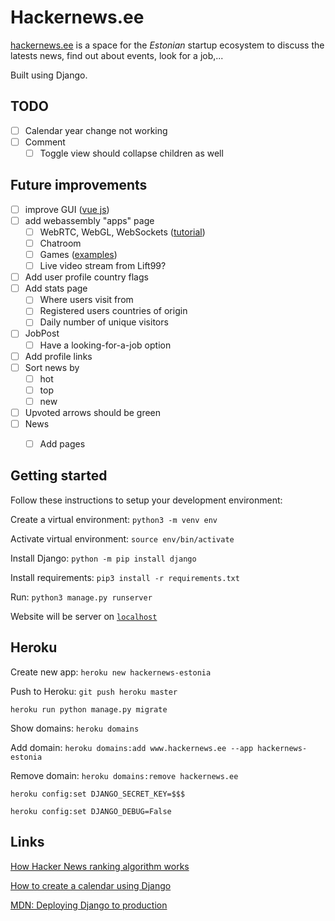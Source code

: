 # Hackernews.ee

[hackernews.ee](hackernews.ee) is a space for the _Estonian_ startup ecosystem to discuss the latests news, find out about events, look for a job,...

Built using Django.

## TODO

- [ ] Calendar year change not working
- [ ] Comment 
  - [ ] Toggle view should collapse children as well

## Future improvements

- [ ] improve GUI ([vue js](https://v2.vuejs.org/v2/examples/hackernews.html))
- [ ] add webassembly "apps" page
  - [ ] WebRTC, WebGL, WebSockets ([tutorial](https://rustwasm.github.io/wasm-bindgen/examples/websockets.html))
  - [ ] Chatroom
  - [ ] Games ([examples](https://madewithwebassembly.com/))
  - [ ] Live video stream from Lift99?
- [ ] Add user profile country flags
- [ ] Add stats page 
  - [ ] Where users visit from
  - [ ] Registered users countries of origin
  - [ ] Daily number of unique visitors
- [ ] JobPost
  - [ ] Have a looking-for-a-job option
- [ ] Add profile links
- [ ] Sort news by
  - [ ] hot
  - [ ] top
  - [ ] new
- [ ] Upvoted arrows should be green
- [ ] News
  - [ ] Add pages


## Getting started

Follow these instructions to setup your development environment:

Create a virtual environment: `python3 -m venv env`

Activate virtual environment: `source env/bin/activate`

Install Django: `python -m pip install django`

Install requirements: `pip3 install -r requirements.txt`

Run: `python3 manage.py runserver`

Website will be server on [`localhost`](http://127.0.0.1:8000/)

## Heroku

Create new app: `heroku new hackernews-estonia`

Push to Heroku: `git push heroku master`

`heroku run python manage.py migrate`

Show domains: `heroku domains`

Add domain: `heroku domains:add www.hackernews.ee --app hackernews-estonia`

Remove domain: `heroku domains:remove hackernews.ee `

`heroku config:set DJANGO_SECRET_KEY=$$$`

`heroku config:set DJANGO_DEBUG=False `

## Links

[How Hacker News ranking algorithm works](https://medium.com/hacking-and-gonzo/how-hacker-news-ranking-algorithm-works-1d9b0cf2c08d)

[How to create a calendar using Django](https://www.huiwenteo.com/normal/2018/07/24/django-calendar.html)

[MDN: Deploying Django to production](https://developer.mozilla.org/en-US/docs/Learn/Server-side/Django/Deployment)



